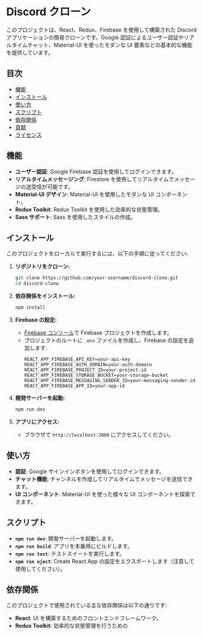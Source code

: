# Discord クローン

このプロジェクトは、React、Redux、Firebase を使用して構築された Discord アプリケーションの簡易クローンです。Google 認証によるユーザー認証やリアルタイムチャット、Material-UI を使ったモダンな UI 要素などの基本的な機能を提供しています。

## 目次

-   [機能](#機能)
-   [インストール](#インストール)
-   [使い方](#使い方)
-   [スクリプト](#スクリプト)
-   [依存関係](#依存関係)
-   [貢献](#貢献)
-   [ライセンス](#ライセンス)

## 機能

-   **ユーザー認証**: Google Firebase 認証を使用してログインできます。
-   **リアルタイムメッセージング**: Firestore を使用してリアルタイムでメッセージの送受信が可能です。
-   **Material-UI デザイン**: Material-UI を使用したモダンな UI コンポーネント。
-   **Redux Toolkit**: Redux Toolkit を使用した効率的な状態管理。
-   **Sass サポート**: Sass を使用したスタイルの作成。

## インストール

このプロジェクトをローカルで実行するには、以下の手順に従ってください:

1. **リポジトリをクローン:**

    ```bash
    git clone https://github.com/your-username/discord-clone.git
    cd discord-clone
    ```

2. **依存関係をインストール:**

    ```bash
    npm install
    ```

3. **Firebase の設定:**

    - [Firebase コンソール](https://console.firebase.google.com/)で Firebase プロジェクトを作成します。
    - プロジェクトのルートに `.env` ファイルを作成し、Firebase の設定を追加します:
        ```plaintext
        REACT_APP_FIREBASE_API_KEY=your-api-key
        REACT_APP_FIREBASE_AUTH_DOMAIN=your-auth-domain
        REACT_APP_FIREBASE_PROJECT_ID=your-project-id
        REACT_APP_FIREBASE_STORAGE_BUCKET=your-storage-bucket
        REACT_APP_FIREBASE_MESSAGING_SENDER_ID=your-messaging-sender-id
        REACT_APP_FIREBASE_APP_ID=your-app-id
        ```

4. **開発サーバーを起動:**

    ```bash
    npm run dev
    ```

5. **アプリにアクセス:**
    - ブラウザで `http://localhost:3000` にアクセスしてください。

## 使い方

-   **認証**: Google サインインボタンを使用してログインできます。
-   **チャット機能**: チャンネルを作成してリアルタイムでメッセージを送信できます。
-   **UI コンポーネント**: Material-UI を使った様々な UI コンポーネントを探索できます。

## スクリプト

-   **`npm run dev`**: 開発サーバーを起動します。
-   **`npm run build`**: アプリを本番用にビルドします。
-   **`npm run test`**: テストスイートを実行します。
-   **`npm run eject`**: Create React App の設定をエクスポートします（注意して使用してください）。

## 依存関係

このプロジェクトで使用されている主な依存関係は以下の通りです:

-   **React**: UI を構築するためのフロントエンドフレームワーク。
-   **Redux Toolkit**: 効率的な状態管理を行うための
